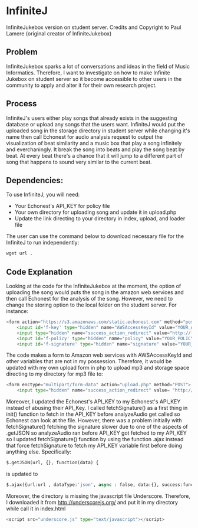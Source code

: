 # InfiniteJ
InfiniteJukebox version on student server.
Credits and Copyright to Paul Lamere (original creator of InfiniteJukebox)

## Problem
InfiniteJukebox sparks a lot of conversations and ideas in the field of Music Informatics. Therefore, I want to investigate on how to make Infinite Jukebox on student server so it become accessible to other users in the community to apply and alter it for their own research project.

## Process 
InfiniteJ's users either play songs that already exists in the suggesting database or upload any songs that the users want. InfiniteJ would put the uploaded song in the storage directory in student server while changing it's name then call Echonest for audio analysis request to output the visualization of beat similarity and a music box that play a song infinitely and everchaningly. It break the song into beats and play the song beat by beat. At every beat there's a chance that it will jump to a different part of song that happens to sound very similar to the current beat. 

## Dependencies:
To use InfiniteJ, you will need:
- Your Echonest's API_KEY for policy file
- Your own directory for uploading song and update it in upload.php
- Update the link directing to your directory in index, upload, and loader file

The user can use the command below to download necessary file for the InfiniteJ to run independently:
```python
wget url . 
```

## Code Explanation
Looking at the code for the InfiniteJukebox at the moment, the option of uploading the song would puts the song in the amazon web services and then call Echonest for the analysis of the song. However, we need to change the storing option to the local folder on the student server. 
For instance: 
```python
<form action="https://s3.amazonaws.com/static.echonest.com" method="post" enctype="multipart/form-data">
	<input id='f-key' type="hidden" name="AWSAccessKeyId" value="YOUR_AWS_ACCESS_KEY">
	<input type="hidden" name="success_action_redirect" value="http://labs.echonest.com/Uploader/index.html">
	<input id='f-policy' type="hidden" name="policy" value="YOUR_POLICY_DOCUMENT_BASE64_ENCODED">
	<input id='f-signature' type="hidden" name="signature" value="YOUR_CALCULATED_SIGNATURE"> 
```
The code makes a form to Amazon web services with AWSAccessKeyId and other variables that are not in my possession. Therefore, it would be updated with my own upload form in php to upload mp3 and storage space directing to my directory for mp3 file to:
```python
<form enctype="multipart/form-data" action="upload.php" method="POST">
	<input type="hidden" name="success_action_redirect" value= "http://student.cs.appstate.edu/~tuhq/infiniteJ/index.html">
```
Moreover, I updated the Echonest's API_KEY to my Echonest's API_KEY instead of abusing their API_Key. 
I called fetchSignature() as a first thing in init() function to fetch in the API_KEY before analyzeAudio get called so Echonest can look at the file. However, there was a problem initially with fetchSignature() fetching the signature slower due to one of the aspects of .getJSON so analyzeAudio ran before API_KEY got fetched to my API_KEY so I updated fetchSignature() function by using the function .ajax instead that force fetchSignature to fetch my API_KEY variable first before doing anything else.
Specifically:
```python
$.getJSON(url, {}, function(data) {
```
is updated to
```python
$.ajax({url:url , dataType:'json', async : false, data:{}, success:function(data)
```

Moreover, the directory is missing the javascript file Underscore. Therefore, I downloaded it from http://underscorejs.org/ and put it in my directory while call it in index.html
```python
<script src="underscore.js" type="text/javascript"></script>
```

